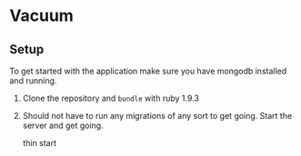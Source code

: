 Vacuum
============

Setup
-----------

To get started with the application make sure you have mongodb installed and running.

1) Clone the repository and `bundle` with ruby 1.9.3

2) Should not have to run any migrations of any sort to get going. Start the server and get going.

	thin start


